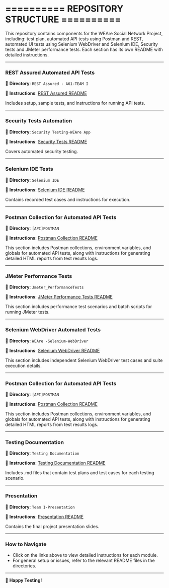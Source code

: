 ========== REPOSITORY STRUCTURE ==========
=

This repository contains components for the WEAre Social Network Project, including: test plan, automated API tests using Postman and REST, automated UI tests using Selenium WebDriver and Selenium IDE, Security tests and JMeter performance tests. Each section has its own README with detailed instructions.

---

### **REST Assured Automated API Tests**
📂 **Directory**: `REST Assured - A61-TEAM I`

📄 **Instructions**: [REST Assured README](https://github.com/A61-QA-Team-I/WEAre-Social-Network-Project/tree/main/REST%20Assured%20-%20A61-TEAM%20I)

Includes setup, sample tests, and instructions for running API tests.

---

### **Security Tests Automation**
📂 **Directory**: `Security Testing-WEAre App`

📄 **Instructions**: [Security Tests README](https://github.com/A61-QA-Team-I/WEAre-Social-Network-Project/tree/main/Security%20Testing-WEAre%20App)

Covers automated security testing.

---

### **Selenium IDE Tests**
📂 **Directory**: `Selenium IDE`

📄 **Instructions**: [Selenium IDE README](https://github.com/A61-QA-Team-I/WEAre-Social-Network-Project/tree/main/Selenium%20IDE)

Contains recorded test cases and instructions for execution.

---

### **Postman Collection for Automated API Tests**
📂 **Directory**: `[API]POSTMAN`

📄 **Instructions**: [Postman Collection README](https://github.com/A61-QA-Team-I/WEAre-Social-Network-Project/blob/main/%5BAPI%5DPOSTMAN/README.md#-postman-automation-testing-suite-)

This section includes Postman collections, environment variables, and globals for automated API tests, along with instructions for generating detailed HTML reports from test results logs.

---

### **JMeter Performance Tests**
📂 **Directory**: `Jmeter_PerformanceTests`

📄 **Instructions**: [JMeter Performance Tests README](https://github.com/A61-QA-Team-I/WEAre-Social-Network-Project/blob/main/Jmeter_PerformanceTests/README.md#-instructions-)

This section includes performance test scenarios and batch scripts for running JMeter tests.

---

### **Selenium WebDriver Automated Tests**
📂 **Directory**: `WEAre -Selenium-WebDriver`

📄 **Instructions**: [Selenium WebDriver README](https://github.com/A61-QA-Team-I/WEAre-Social-Network-Project/blob/main/WEAre%20-Selenium-WebDriver/README.md#-selenium-test-suite-)

This section includes independent Selenium WebDriver test cases and suite execution details.

---

### **Postman Collection for Automated API Tests**
📂 **Directory**: `[API]POSTMAN`

📄 **Instructions**: [Postman Collection README](https://github.com/A61-QA-Team-I/WEAre-Social-Network-Project/blob/main/%5BAPI%5DPOSTMAN/README.md#-postman-automation-testing-suite-)

This section includes Postman collections, environment variables, and globals for automated API tests, along with instructions for generating detailed HTML reports from test results logs.

---

### **Testing Documentation**
📂 **Directory**: `Testing Documentation`

📄 **Instructions**: [Testing Documentation README](https://github.com/A61-QA-Team-I/WEAre-Social-Network-Project/tree/main/Testing%20Documentation)

Includes .md files that contain test plans and test cases for each testing scenario.

---

### **Presentation**
📂 **Directory**: `Team I-Presentation`

📄 **Instructions**: [Presentation README](https://github.com/A61-QA-Team-I/WEAre-Social-Network-Project/tree/main/Team%20I-Presentation)

Contains the final project presentation slides.

---

### **How to Navigate**
- Click on the links above to view detailed instructions for each module.
- For general setup or issues, refer to the relevant README files in the directories.

---

🌟 **Happy Testing!**
